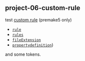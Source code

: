 ## project-06-custom-rule
test [custom rule](https://premake.github.io/docs/Custom-Rules) (premake5 only)

- [`rule`](https://premake.github.io/docs/rule)
- [`rules`](https://premake.github.io/docs/rules)
- [`fileExtension`](https://premake.github.io/docs/fileExtension)
- [`propertydefinition`](https://premake.github.io/docs/propertydefinition))

and some tokens.

